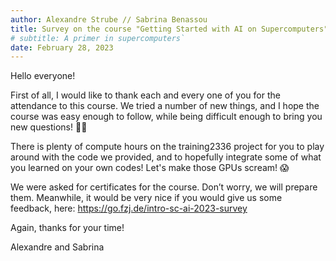 ```yaml
---
author: Alexandre Strube // Sabrina Benassou
title: Survey on the course "Getting Started with AI on Supercomputers"
# subtitle: A primer in supercomputers`
date: February 28, 2023
---
```


Hello everyone! 

First of all, I would like to thank each and every one of you for the attendance to this course. 
We tried a number of new things, and I hope the course was easy enough to follow, while
being difficult enough to bring you new questions! 🙇‍♂️

There is plenty of compute hours on the training2336 project for you to play around with 
the code we provided, and to hopefully integrate some of what you learned on your own 
codes! Let's make those GPUs scream! 😱

We were asked for certificates for the course. Don’t worry, we will prepare them. Meanwhile, 
it would be very nice if you would give us some feedback, here: https://go.fzj.de/intro-sc-ai-2023-survey

Again, thanks for your time!

Alexandre and Sabrina
